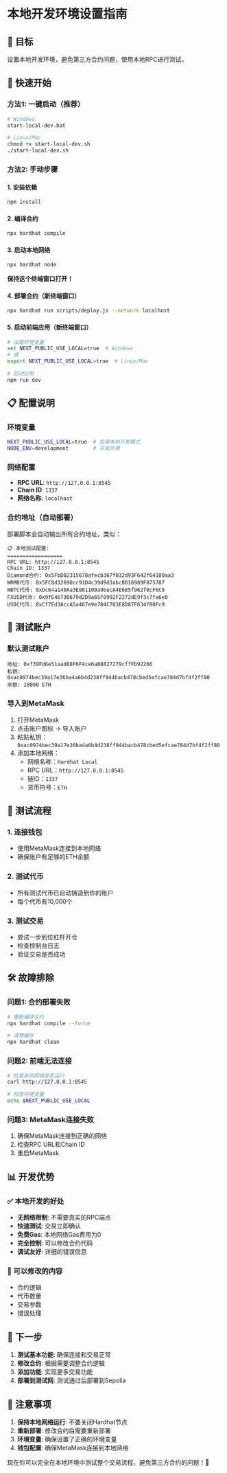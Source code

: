 # 本地开发环境设置指南

## 🎯 目标
设置本地开发环境，避免第三方合约问题，使用本地RPC进行测试。

## 🚀 快速开始

### 方法1: 一键启动（推荐）
```bash
# Windows
start-local-dev.bat

# Linux/Mac
chmod +x start-local-dev.sh
./start-local-dev.sh
```

### 方法2: 手动步骤

#### 1. 安装依赖
```bash
npm install
```

#### 2. 编译合约
```bash
npx hardhat compile
```

#### 3. 启动本地网络
```bash
npx hardhat node
```
**保持这个终端窗口打开！**

#### 4. 部署合约（新终端窗口）
```bash
npx hardhat run scripts/deploy.js --network localhost
```

#### 5. 启动前端应用（新终端窗口）
```bash
# 设置环境变量
set NEXT_PUBLIC_USE_LOCAL=true  # Windows
# 或
export NEXT_PUBLIC_USE_LOCAL=true  # Linux/Mac

# 启动应用
npm run dev
```

## 📋 配置说明

### 环境变量
```bash
NEXT_PUBLIC_USE_LOCAL=true  # 启用本地开发模式
NODE_ENV=development        # 开发环境
```

### 网络配置
- **RPC URL**: `http://127.0.0.1:8545`
- **Chain ID**: `1337`
- **网络名称**: `localhost`

### 合约地址（自动部署）
部署脚本会自动输出所有合约地址，类似：
```
📋 本地测试配置:
==================
RPC URL: http://127.0.0.1:8545
Chain ID: 1337
Diamond合约: 0x5FbDB2315678afecb367f032d93F642f64180aa3
WRMB代币: 0x5FC8d32690cc91D4c39d9d3abcBD16989F875707
WBTC代币: 0xDc64a140Aa3E981100a9becA4E685f962f0cF6C9
FXUSD代币: 0x9fE46736679d2D9a65F0992F2272dE9f3c7fa6e0
USDC代币: 0xCf7Ed3AccA5a467e9e704C703E8D87F634fB0Fc9
```

## 🔑 测试账户

### 默认测试账户
```
地址: 0xf39Fd6e51aad88F6F4ce6aB8827279cffFb92266
私钥: 0xac0974bec39a17e36ba4a6b4d238ff944bacb478cbed5efcae784d7bf4f2ff80
余额: 10000 ETH
```

### 导入到MetaMask
1. 打开MetaMask
2. 点击账户图标 → 导入账户
3. 粘贴私钥：`0xac0974bec39a17e36ba4a6b4d238ff944bacb478cbed5efcae784d7bf4f2ff80`
4. 添加本地网络：
   - 网络名称：`Hardhat Local`
   - RPC URL：`http://127.0.0.1:8545`
   - 链ID：`1337`
   - 货币符号：`ETH`

## 🧪 测试流程

### 1. 连接钱包
- 使用MetaMask连接到本地网络
- 确保账户有足够的ETH余额

### 2. 测试代币
- 所有测试代币已自动铸造到你的账户
- 每个代币有10,000个

### 3. 测试交易
- 尝试一步到位杠杆开仓
- 检查控制台日志
- 验证交易是否成功

## 🛠️ 故障排除

### 问题1: 合约部署失败
```bash
# 重新编译合约
npx hardhat compile --force

# 清理缓存
npx hardhat clean
```

### 问题2: 前端无法连接
```bash
# 检查本地网络是否运行
curl http://127.0.0.1:8545

# 检查环境变量
echo $NEXT_PUBLIC_USE_LOCAL
```

### 问题3: MetaMask连接失败
1. 确保MetaMask连接到正确的网络
2. 检查RPC URL和Chain ID
3. 重启MetaMask

## 📊 开发优势

### ✅ 本地开发的好处
- **无网络限制**: 不需要真实的RPC端点
- **快速测试**: 交易立即确认
- **免费Gas**: 本地网络Gas费用为0
- **完全控制**: 可以修改合约代码
- **调试友好**: 详细的错误信息

### 🔧 可以修改的内容
- 合约逻辑
- 代币数量
- 交易参数
- 错误处理

## 🚀 下一步

1. **测试基本功能**: 确保连接和交易正常
2. **修改合约**: 根据需要调整合约逻辑
3. **添加功能**: 实现更多交易功能
4. **部署到测试网**: 测试通过后部署到Sepolia

## 📝 注意事项

1. **保持本地网络运行**: 不要关闭Hardhat节点
2. **重新部署**: 修改合约后需要重新部署
3. **环境变量**: 确保设置了正确的环境变量
4. **钱包配置**: 确保MetaMask连接到本地网络

现在你可以完全在本地环境中测试整个交易流程，避免第三方合约的问题！🎉
